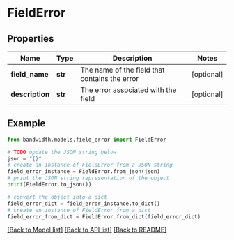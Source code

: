 # FieldError


## Properties

Name | Type | Description | Notes
------------ | ------------- | ------------- | -------------
**field_name** | **str** | The name of the field that contains the error | [optional] 
**description** | **str** | The error associated with the field | [optional] 

## Example

```python
from bandwidth.models.field_error import FieldError

# TODO update the JSON string below
json = "{}"
# create an instance of FieldError from a JSON string
field_error_instance = FieldError.from_json(json)
# print the JSON string representation of the object
print(FieldError.to_json())

# convert the object into a dict
field_error_dict = field_error_instance.to_dict()
# create an instance of FieldError from a dict
field_error_from_dict = FieldError.from_dict(field_error_dict)
```
[[Back to Model list]](../README.md#documentation-for-models) [[Back to API list]](../README.md#documentation-for-api-endpoints) [[Back to README]](../README.md)


